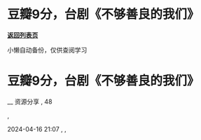 # 豆瓣9分，台剧《不够善良的我们》

[**返回列表页**](/gzh/懒人手册)

小懒自动备份，仅供查阅学习

# 豆瓣9分，台剧《不够善良的我们》

__ 资源分享 , 48

,

2024-04-16 21:07 , ,

